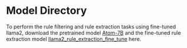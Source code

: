 # Model Directory

To perform the rule filtering and rule extraction tasks using fine-tuned llama2, download the pretrained model [Atom-7B](https://huggingface.co/FlagAlpha/Atom-7B) and the fine-tuned rule extraction model [llama2_rule_extraction_fine_tune](https://huggingface.co/whotookmycookie/LLSec/tree/main/llama2_rule_extraction_fine_tune) here.